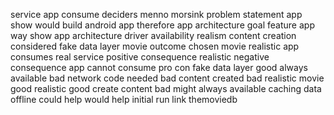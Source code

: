 service app consume deciders menno morsink problem statement app show would build android app therefore app architecture goal feature app way show app architecture driver availability realism content creation considered fake data layer movie outcome chosen movie realistic app consumes real service positive consequence realistic negative consequence app cannot consume pro con fake data layer good always available bad network code needed bad content created bad realistic movie good realistic good create content bad might always available caching data offline could help would help initial run link themoviedb